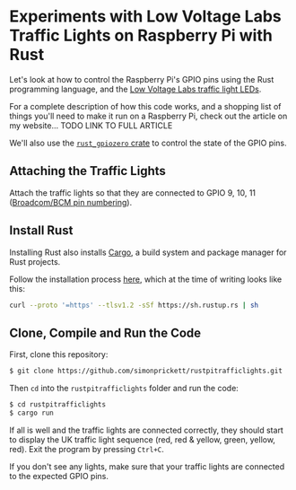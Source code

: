 # Experiments with Low Voltage Labs Traffic Lights on Raspberry Pi with Rust

Let's look at how to control the Raspberry Pi's GPIO pins using the Rust programming language, and the [Low Voltage Labs traffic light LEDs](https://lowvoltagelabs.com/products/pi-traffic/).

For a complete description of how this code works, and a shopping list of things you'll need to make it run on a Raspberry Pi, check out the article on my website... TODO LINK TO FULL ARTICLE

We'll also use the [`rust_gpiozero` crate](https://crates.io/crates/rust_gpiozero) to control the state of the GPIO pins.

## Attaching the Traffic Lights

Attach the traffic lights so that they are connected to GPIO 9, 10, 11 ([Broadcom/BCM pin numbering](https://pinout.xyz/)).

## Install Rust

Installing Rust also installs [Cargo](https://doc.rust-lang.org/book/ch01-03-hello-cargo.html), a build system and package manager for Rust projects.

Follow the installation process [here](https://www.rust-lang.org/tools/install), which at the time of writing looks like this:

```bash
curl --proto '=https' --tlsv1.2 -sSf https://sh.rustup.rs | sh
```

## Clone, Compile and Run the Code

First, clone this repository:

```bash
$ git clone https://github.com/simonprickett/rustpitrafficlights.git
```

Then `cd` into the `rustpitrafficlights` folder and run the code:

```bash
$ cd rustpitrafficlights
$ cargo run
```

If all is well and the traffic lights are connected correctly, they should start to display the UK traffic light sequence (red, red & yellow, green, yellow, red).  Exit the program by pressing `Ctrl+C`.

If you don't see any lights, make sure that your traffic lights are connected to the expected GPIO pins.
